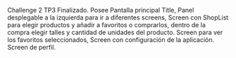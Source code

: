 Challenge 2 TP3 Finalizado.
Posee Pantalla principal Title,
Panel desplegable a la izquierda para ir a diferentes screens,
Screen con ShopList para elegir productos y añadir a favoritos o comprarlos, dentro de la compra elegir talles y cantidad de unidades del producto.
Screen para ver los favoritos seleccionados,
Screen con configuración de la aplicación.
Screen de perfil.
